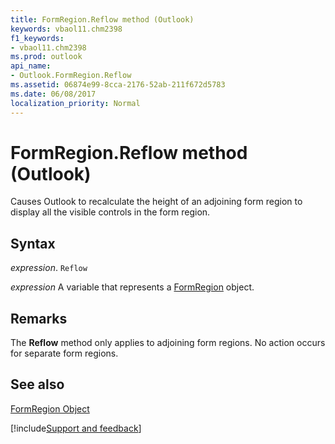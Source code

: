 ```yaml
---
title: FormRegion.Reflow method (Outlook)
keywords: vbaol11.chm2398
f1_keywords:
- vbaol11.chm2398
ms.prod: outlook
api_name:
- Outlook.FormRegion.Reflow
ms.assetid: 06874e99-8cca-2176-52ab-211f672d5783
ms.date: 06/08/2017
localization_priority: Normal
---
```



# FormRegion.Reflow method (Outlook)

Causes Outlook to recalculate the height of an adjoining form region to display all the visible controls in the form region.


## Syntax

_expression_. `Reflow`

_expression_ A variable that represents a [FormRegion](Outlook.FormRegion.md) object.


## Remarks

The  **Reflow** method only applies to adjoining form regions. No action occurs for separate form regions.


## See also


[FormRegion Object](Outlook.FormRegion.md)

[!include[Support and feedback](~/includes/feedback-boilerplate.md)]